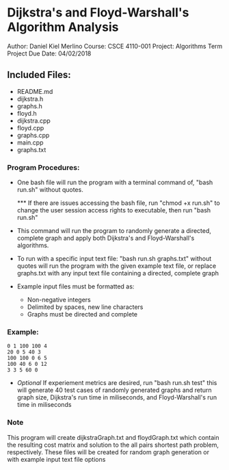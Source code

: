# Dijkstra's and Floyd-Warshall's Algorithm Analysis

Author: Daniel Kiel Merlino
Course: CSCE 4110-001
Project: Algorithms Term Project
Due Date: 04/02/2018

## Included Files:
  - README.md
  - dijkstra.h
  - graphs.h
  - floyd.h
  - dijkstra.cpp
  - floyd.cpp
  - graphs.cpp
  - main.cpp
  - graphs.txt


### Program Procedures:
  - One bash file will run the program with a terminal command of, "bash run.sh" without quotes. 

    *** If there are issues accessing the bash file, run "chmod +x run.sh" to change the user session access rights to executable, then run "bash run.sh"

  - This command will run the program to randomly generate a directed, complete graph and apply both Dijkstra's and Floyd-Warshall's algorithms. 

  - To run with a specific input text file: "bash run.sh graphs.txt" without quotes will run the program with the given example text file, or replace graphs.txt with any input text file containing a directed, complete graph

  - Example input files must be formatted as:
    - Non-negative integers
    - Delimited by spaces, new line characters
    - Graphs must be directed and complete

### Example: 
	0 1 100 100 4
	20 0 5 40 3
	100 100 0 6 5
	100 40 6 0 12
	3 3 5 60 0


  - *Optional* If experiement metrics are desired, run "bash run.sh test" this will generate 40 test cases of randomly generated graphs and return graph size, Dijkstra's run time in miliseconds, and Floyd-Warshall's run time in miliseconds

### Note 
This program will create dijkstraGraph.txt and floydGraph.txt which contain the resulting cost matrix and solution to the all pairs shortest path problem, respectively. These files will be created for random graph generation or with example input text file options